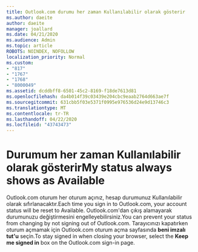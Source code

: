 ```yaml
---
title: Outlook.com durumu her zaman Kullanılabilir olarak gösterir
ms.author: daeite
author: daeite
manager: joallard
ms.date: 04/21/2020
ms.audience: Admin
ms.topic: article
ROBOTS: NOINDEX, NOFOLLOW
localization_priority: Normal
ms.custom:
- "817"
- "1767"
- "1768"
- "8000049"
ms.assetid: dcddbff8-6501-45c2-8169-f18de7613d81
ms.openlocfilehash: da4b014f39c03439e204cbc9eaab2764d663ae7f
ms.sourcegitcommit: 631cbb5f03e5371f0995e976536d24e9d13746c3
ms.translationtype: MT
ms.contentlocale: tr-TR
ms.lasthandoff: 04/22/2020
ms.locfileid: "43743473"
---
```

# <a name="my-status-always-shows-as-available"></a><span data-ttu-id="27282-102">Durumum her zaman Kullanılabilir olarak gösterir</span><span class="sxs-lookup"><span data-stu-id="27282-102">My status always shows as Available</span></span>

<span data-ttu-id="27282-103">Outlook.com oturum her oturum açınız, hesap durumunuz Kullanılabilir olarak sıfırlanacaktır.</span><span class="sxs-lookup"><span data-stu-id="27282-103">Each time you sign in to Outlook.com, your account status will be reset to Available.</span></span> <span data-ttu-id="27282-104">Outlook.com'dan çıkış alamayarak durumunuzu değiştirmesini engelleyebilirsiniz.</span><span class="sxs-lookup"><span data-stu-id="27282-104">You can prevent your status from changing by not signing out of Outlook.com.</span></span> <span data-ttu-id="27282-105">Tarayıcınızı kapatırken oturum açmamak için Outlook.com oturum açma sayfasında **beni imzalı tut'u** seçin.</span><span class="sxs-lookup"><span data-stu-id="27282-105">To stay signed in when closing your browser, select the **Keep me signed in** box on the Outlook.com sign-in page.</span></span>

